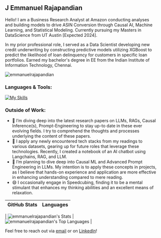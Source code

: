 ## J Emmanuel Rajapandian

Hello! I am a Business Research Analyst at Amazon conducting analyses and building models to drive ASIN Conversion through Causal AI, Machine Learning, and Statistical Modeling. Currently pursuing my Masters in DataScience from UT Austin [Expected 2024].  

In my prior professional role, I served as a Data Scientist developing new credit underwriting by constructing predictive models utilizing XGBoost to predict the likelihood of loan delinquency for customers in specific loan portfolios. Earned my bachelor's degree in EE from the Indian Institute of Information Technology, Chennai.  
  
<p align="left"> <img src="https://komarev.com/ghpvc/?username=emmanuelrajapandian&label=Profile%20Views&color=0040d6&style=flat-square" alt="emmanuelrajapandian" /> </p>


### Languages & Tools:
[![My Skills](https://skillicons.dev/icons?i=c,py,r,linux,mysql,aws,pytorch,sklearn,tensorflow,vscode)](https://skillicons.dev)
### Outside of Work:
- 🔭 I’m diving deep into the latest research papers on LLMs, RAGs, Causal Inference(s), Prompt-Engineering to stay up-to date in these ever evolving fields. I try to comprehend the thoughts and processes underlying the content of these papers.
- 🌱 I apply any newly encountered tech stacks from my readings to various datasets, gearing up for future roles that leverage these technologies. Recently, I created a notebook of an AI chatbot using Langchains, RAG, and LLM.
- 🤔 I’m planning to dive deep into Causal ML and Advanced Prompt Engineering in LLMs. My intention is to apply these concepts in projects, as I believe that hands-on experience and application are more effective in enhancing understanding compared to mere reading.
- 😄 I occasionally engage in Speedcubing, finding it to be a mental stimulant that enhances my thinking abilities and an excellent means of relaxation.

| GitHub Stats | Languages |
| --- | --- |

| ![emmanuelrajapandian's Stats](https://github-readme-stats.vercel.app/api?username=emmanuelrajapandian&theme=gotham&show_icons=true&hide_border=true&count_private=true) | ![emmanuelrajapandian's Top Languages](https://github-readme-stats.vercel.app/api/top-langs/?username=emmanuelrajapandian&theme=gotham&show_icons=true&hide_border=true&layout=compact) |
  
  
Feel free to reach out via [email](mailto:emmanuel.rajapandian@gmail.com) or on [LinkedIn](https://www.linkedin.com/in/emmanuel-rajapandian/)!
